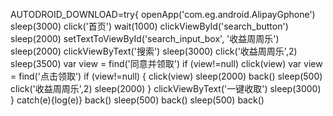 AUTODROID_DOWNLOAD=try{
openApp('com.eg.android.AlipayGphone')
sleep(3000)
click('首页')
wait(1000)
clickViewById('search_button')
sleep(2000)
setTextToViewById('search_input_box', '收益周周乐')
sleep(2000)
clickViewByText('搜索')
sleep(3000)
click('收益周周乐',2)
sleep(3500)
var view = find('同意并领取')
if (view!=null) click(view)
var view = find('点击领取')
if (view!=null) {
 click(view)
sleep(2000)
back()
sleep(500)
click('收益周周乐',2)
sleep(2000)
}
clickViewByText('一键收取')
sleep(3000)
} catch(e){log(e)}
back()
sleep(500)
back()
sleep(500)
back()
